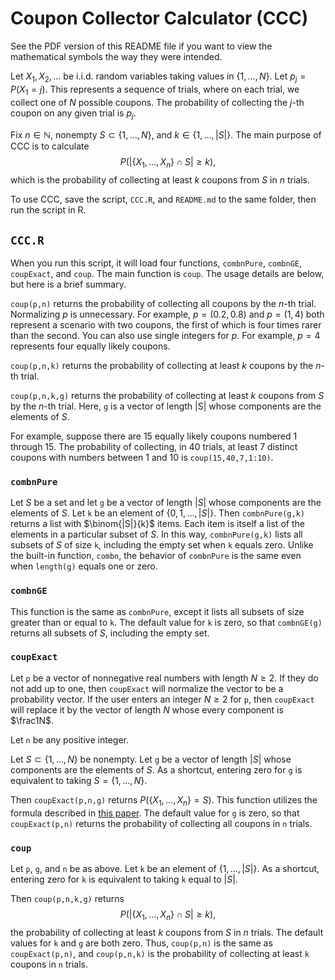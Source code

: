 # Coupon Collector Calculator (CCC)

See the PDF version of this README file if you want to view the mathematical symbols the way they were intended.

Let $X_1, X_2, \ldots$ be i.i.d. random variables taking values in $\{1, \ldots, N\}$. Let $p_j = P(X_1 = j)$. This represents a sequence of trials, where on each trial, we collect one of $N$ possible coupons. The probability of collecting the $j$-th coupon on any given trial is $p_j$.

Fix $n \in \mathbb{N}$, nonempty $S \subset \{1, \ldots, N\}$, and $k \in \{1, \ldots, |S|\}$. The main purpose of CCC is to calculate
  $$
  P(|\{X_1, \ldots, X_n\} \cap S| \ge k),
  $$
which is the probability of collecting at least $k$ coupons from $S$ in $n$ trials.

To use CCC, save the script, `CCC.R`, and `README.md` to the same folder, then run the script in R.

## `CCC.R`

When you run this script, it will load four functions, `combnPure`, `combnGE`, `coupExact`, and `coup`. The main function is `coup`. The usage details are below, but here is a brief summary.

`coup(p,n)` returns the probability of collecting all coupons by the $n$-th trial. Normalizing $p$ is unnecessary. For example, $p=(0.2,0.8)$ and $p=(1,4)$ both represent a scenario with two coupons, the first of which is four times rarer than the second. You can also use single integers for $p$. For example, $p=4$ represents four equally likely coupons.

`coup(p,n,k)` returns the probability of collecting at least $k$ coupons by the $n$-th trial.

`coup(p,n,k,g)` returns the probability of collecting at least $k$ coupons from $S$ by the $n$-th trial. Here, `g` is a vector of length |S| whose components are the elements of $S$.

For example, suppose there are 15 equally likely coupons numbered 1 through 15. The probability of collecting, in 40 trials, at least 7 distinct coupons with numbers between 1 and 10 is `coup(15,40,7,1:10)`.

### `combnPure`

Let $S$ be a set and let `g` be a vector of length $|S|$ whose components are the elements of $S$. Let `k` be an element of $\{0,1,\ldots,|S|\}$. Then `combnPure(g,k)` returns a list with $\binom{|S|}{k}$ items. Each item is itself a list of the elements in a particular subset of $S$. In this way, `combnPure(g,k)` lists all subsets of $S$ of size `k`, including the empty set when `k` equals zero. Unlike the built-in function, `combn`, the behavior of `combnPure` is the same even when `length(g)` equals one or zero.

### `combnGE`

This function is the same as `combnPure`, except it lists all subsets of size greater than or equal to `k`. The default value for `k` is zero, so that `combnGE(g)` returns all subsets of $S$, including the empty set.

### `coupExact`

Let `p` be a vector of nonnegative real numbers with length $N\ge 2$. If they do not add up to one, then `coupExact` will normalize the vector to be a probability vector. If the user enters an integer $N\ge 2$ for `p`, then `coupExact` will replace it by the vector of length $N$ whose every component is $\frac1N$.

Let `n` be any positive integer.

Let $S \subset \{1, \ldots, N\}$ be nonempty. Let `g` be a vector of length $|S|$ whose components are the elements of $S$. As a shortcut, entering zero for `g` is equivalent to taking $S=\{1,\ldots,N\}$.

Then `coupExact(p,n,g)` returns $P(\{X_1, \ldots, X_n\} = S)$. This function utilizes the formula described in [this paper](http://www.jstor.org/stable/40378689). The default value for `g` is zero, so that `coupExact(p,n)` returns the probability of collecting all coupons in `n` trials.

### `coup`

Let `p`, `g`, and `n` be as above. Let `k` be an element of $\{1,\ldots,|S|\}$. As a shortcut, entering zero for `k` is equivalent to taking `k` equal to $|S|$.

Then `coup(p,n,k,g)` returns
  $$
  P(|\{X_1, \ldots, X_n\} \cap S| \ge k),
  $$
the probability of collecting at least $k$ coupons from $S$ in $n$ trials. The default values for `k` and `g` are both zero. Thus, `coup(p,n)` is the same as `coupExact(p,n)`, and `coup(p,n,k)` is the probability of collecting at least `k` coupons in `n` trials.
